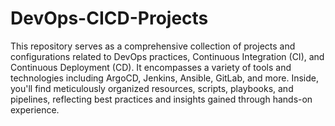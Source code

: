 # DevOps-CICD-Projects

This repository serves as a comprehensive collection of projects and configurations related to DevOps practices, Continuous Integration (CI), and Continuous Deployment (CD). It encompasses a variety of tools and technologies including ArgoCD, Jenkins, Ansible, GitLab, and more. Inside, you'll find meticulously organized resources, scripts, playbooks, and pipelines, reflecting best practices and insights gained through hands-on experience. 
